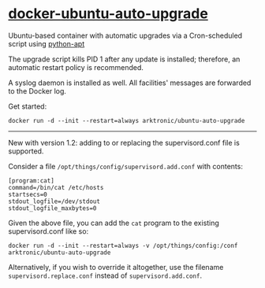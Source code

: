 # [docker-ubuntu-auto-upgrade](https://hub.docker.com/r/arktronic/ubuntu-auto-upgrade)

Ubuntu-based container with automatic upgrades via a Cron-scheduled script using [python-apt](https://salsa.debian.org/apt-team/python-apt)

The upgrade script kills PID 1 after any update is installed; therefore, an automatic restart policy is recommended.

A syslog daemon is installed as well. All facilities' messages are forwarded to the Docker log.

Get started:

```
docker run -d --init --restart=always arktronic/ubuntu-auto-upgrade
```

---

New with version 1.2: adding to or replacing the supervisord.conf file is supported.

Consider a file `/opt/things/config/supervisord.add.conf` with contents:

```
[program:cat]
command=/bin/cat /etc/hosts
startsecs=0
stdout_logfile=/dev/stdout
stdout_logfile_maxbytes=0
```

Given the above file, you can add the `cat` program to the existing supervisord.conf like so:

```
docker run -d --init --restart=always -v /opt/things/config:/conf arktronic/ubuntu-auto-upgrade
```

Alternatively, if you wish to override it altogether, use the filename `supervisord.replace.conf` instead of `supervisord.add.conf`.
